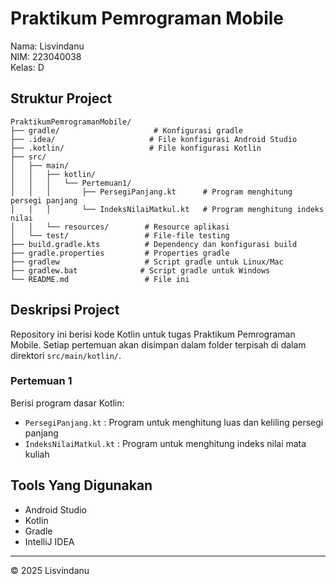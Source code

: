 # Praktikum Pemrograman Mobile

Nama: Lisvindanu  
NIM: 223040038  
Kelas: D

## Struktur Project
```
PraktikumPemrogramanMobile/
├── gradle/                     # Konfigurasi gradle
├── .idea/                     # File konfigurasi Android Studio
├── .kotlin/                   # File konfigurasi Kotlin
├── src/
│   ├── main/
│   │   ├── kotlin/
│   │   │   └── Pertemuan1/
│   │   │       ├── PersegiPanjang.kt      # Program menghitung persegi panjang
│   │   │       └── IndeksNilaiMatkul.kt   # Program menghitung indeks nilai
│   │   └── resources/        # Resource aplikasi
│   └── test/                 # File-file testing
├── build.gradle.kts          # Dependency dan konfigurasi build
├── gradle.properties         # Properties gradle
├── gradlew                   # Script gradle untuk Linux/Mac
├── gradlew.bat              # Script gradle untuk Windows
└── README.md                 # File ini
```

## Deskripsi Project
Repository ini berisi kode Kotlin untuk tugas Praktikum Pemrograman Mobile. Setiap pertemuan akan disimpan dalam folder terpisah di dalam direktori `src/main/kotlin/`.

### Pertemuan 1
Berisi program dasar Kotlin:
- `PersegiPanjang.kt` : Program untuk menghitung luas dan keliling persegi panjang
- `IndeksNilaiMatkul.kt` : Program untuk menghitung indeks nilai mata kuliah

## Tools Yang Digunakan
- Android Studio
- Kotlin
- Gradle
- IntelliJ IDEA

---
© 2025 Lisvindanu